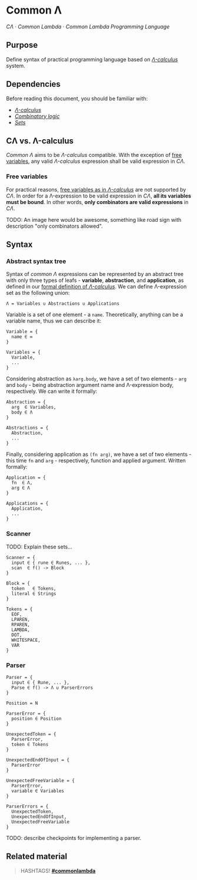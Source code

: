# Common Λ

_CΛ_ &middot; _Common Lambda_ &middot; _Common Lambda Programming Language_

## Purpose

Define syntax of practical programming language based on [_Λ-calculus_](./lambda-calculus) system.

## Dependencies

Before reading this document, you should be familiar with:

* [_Λ-calculus_](./lambda-calculus)
* [_Combinatory logic_](./combinatory-logic)
* [_Sets_](./sets)

## CΛ vs. Λ-calculus

_Common Λ_ aims to be _Λ-calculus_ compatible. With the exception of [free variables](#free-variables), any valid _Λ-calculus_ expression shall be valid expression in _CΛ_.

### Free variables

For practical reasons, [free variables as in _Λ-calculus_](./lambda-calulus#free-variables) are not supported by _CΛ_. In order for a Λ-expression to be valid expression in _CΛ_, **all its variables must be bound**. In other words, **only combinators are valid expressions** in _CΛ_.

TODO: An image here would be awesome, something like road sign with description "only combinators allowed".

## Syntax

### Abstract syntax tree

Syntax of _common Λ_ expressions can be represented by an abstract tree with only three types of leafs - **variable**, **abstraction**, and **application**, as defined in our [formal definition of _Λ-calculus_](./lambda-calculus#formal-definition). We can define Λ-expression set as the following union:

```
Λ = Variables ∪ Abstractions ∪ Applications
```

Variable is a set of one element - a `name`. Theoretically, anything can be a variable name, thus we can describe it:

```
Variable = { 
  name ∈ ∞
}

Variables = {
  Variable,
  ...
}
```

Considering abstraction as `λarg.body`, we have a set of two elements - `arg` and `body` - being abstraction argument name and Λ-expression body, respectively. We can write it formally:

```
Abstraction = { 
  arg  ∈ Variables, 
  body ∈ Λ
}

Abstractions = { 
  Abstraction, 
  ...
}
```

Finally, considering application as `(fn arg)`, we have a set of two elements - this time `fn` and `arg` - respectively, function and applied argument. Written formally:

```
Application = { 
  fn  ∈ Λ, 
  arg ∈ Λ
}

Applications = {
  Application,
  ...
}
```

### Scanner

TODO: Explain these sets...

```
Scanner = { 
  input ∈ { rune ∈ Runes, ... },
  scan  ∈ f() -> Block
}

Block = {
  token   ∈ Tokens,
  literal ∈ Strings
}

Tokens = { 
  EOF,
  LPAREN, 
  RPAREN, 
  LAMBDA, 
  DOT, 
  WHITESPACE, 
  VAR
}
```

### Parser

```
Parser = { 
  input ∈ { Rune, ... },
  Parse ∈ f() -> Λ ∪ ParserErrors
}

Position = N

ParserError = {
  position ∈ Position
}

UnexpectedToken = {
  ParserError,
  token ∈ Tokens
}

UnexpectedEndOfInput = {
  ParserError
}

UnexpectedFreeVariable = {
  ParserError,
  variable ∈ Variables
}

ParserErrors = {
  UnexpectedToken,
  UnexpectedEndOfInput,
  UnexpectedFreeVariable
}
```

TODO: describe checkpoints for implementing a parser.

## Related material

> HASHTAGS! [**#commonlambda**](/hashtag/commonlambda)
